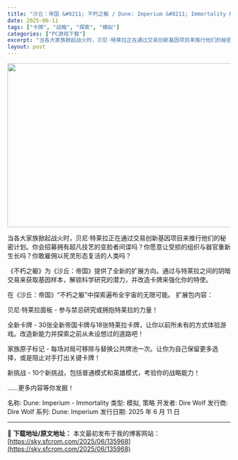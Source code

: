```yaml
---
title: "沙丘：帝国 &#8211; 不朽之躯 / Dune: Imperium &#8211; Immortality PC中文"
date: 2025-06-11
tags: ["卡牌", "战略", "探索", "模拟"]
categories: ["PC游戏下载"]
excerpt: "当各大家族掀起战火时，贝尼·特莱拉正在通过交易创新基因项目来推行他们的秘密计划。你会招募拥有超凡技艺的变脸者间谍吗？你愿意让受损的组织与器官重新生长吗？你敢雇佣以死灵形态复活的人类吗？ 《不朽之躯》为《沙丘：帝国》提供了全新的扩展方向。通过与特莱拉之间的阴暗交易来获取基因样本，解锁科学研究的潜力，并&hellip;"
layout: post
---
```


<img class="aligncenter size-full wp-image-135969" src="https://sky.sfcrom.com/wp-content/uploads/2025/06/2025061100553994.webp" alt="" width="660" height="370" />

当各大家族掀起战火时，贝尼·特莱拉正在通过交易创新基因项目来推行他们的秘密计划。你会招募拥有超凡技艺的变脸者间谍吗？你愿意让受损的组织与器官重新生长吗？你敢雇佣以死灵形态复活的人类吗？

《不朽之躯》为《沙丘：帝国》提供了全新的扩展方向。通过与特莱拉之间的阴暗交易来获取基因样本，解锁科学研究的潜力，并改造卡牌来强化你的特使。

在《沙丘：帝国》“不朽之躯”中探索遍布全宇宙的无限可能。
扩展包内容：

贝尼·特莱拉面板 - 参与禁忌研究或拥抱特莱拉的力量！

全新卡牌 - 30张全新帝国卡牌与18张特莱拉卡牌，让你以前所未有的方式体验游戏。改造新能力并探索之前从未设想过的道路吧！

家族原子标记 - 每场对局可移除与替换公共牌池一次。让你为自己保留更多选择，或是阻止对手打出关键卡牌！

新挑战 - 10个新挑战，包括普通模式和英雄模式，考验你的战略能力！

……更多内容等你发掘！

名称: Dune: Imperium - Immortality
类型: 模拟, 策略
开发者: Dire Wolf
发行商: Dire Wolf
系列: Dune: Imperium
发行日期: 2025 年 6 月 11 日

---
📖 **下载地址/原文地址：** 本文最初发布于我的博客网站：[https://sky.sfcrom.com/2025/06/135968](https://sky.sfcrom.com/2025/06/135968)
